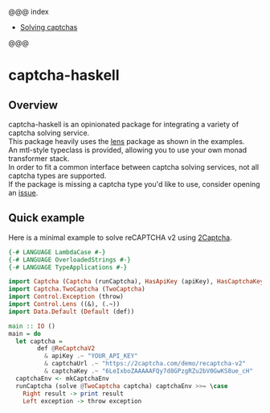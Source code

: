 @@@ index

* [Solving captchas](solving-captchas.md)

@@@

# captcha-haskell

## Overview

captcha-haskell is an opinionated package for integrating a variety of captcha solving service.  
This package heavily uses the [lens](https://hackage.haskell.org/package/lens) package
as shown in the examples.  
An mtl-style typeclass is provided, allowing you to use your own monad transformer stack.  
In order to fit a common interface between captcha solving services, not all captcha types are supported.  
If the package is missing a captcha type you'd like to use, consider opening an [issue](https://github.com/qwbarch/captcha-haskell/issues).

## Quick example

Here is a minimal example to solve reCAPTCHA v2 using [2Captcha](https://2captcha.com).

```haskell
{-# LANGUAGE LambdaCase #-}
{-# LANGUAGE OverloadedStrings #-}
{-# LANGUAGE TypeApplications #-}

import Captcha (Captcha (runCaptcha), HasApiKey (apiKey), HasCaptchaKey (captchaKey), HasCaptchaUrl (captchaUrl), MonadCaptcha (solve), ReCaptchaV2, mkCaptchaEnv)
import Captcha.TwoCaptcha (TwoCaptcha)
import Control.Exception (throw)
import Control.Lens ((&), (.~))
import Data.Default (Default (def))

main :: IO ()
main = do
  let captcha =
        def @ReCaptchaV2
          & apiKey .~ "YOUR_API_KEY"
          & captchaUrl .~ "https://2captcha.com/demo/recaptcha-v2"
          & captchaKey .~ "6LeIxboZAAAAAFQy7d8GPzgRZu2bV0GwKS8ue_cH"
  captchaEnv <- mkCaptchaEnv
  runCaptcha (solve @TwoCaptcha captcha) captchaEnv >>= \case
    Right result -> print result
    Left exception -> throw exception
```
